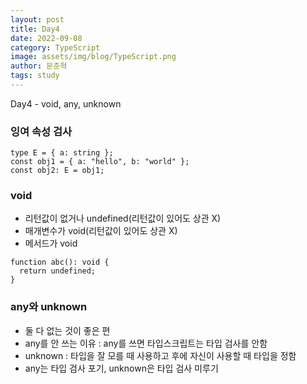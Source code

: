 ```yaml
---
layout: post
title: Day4
date: 2022-09-08
category: TypeScript
image: assets/img/blog/TypeScript.png
author: 문준혁
tags: study
---
```


Day4 - void, any, unknown

### 잉여 속성 검사

```
type E = { a: string };
const obj1 = { a: "hello", b: "world" };
const obj2: E = obj1;
```

### void

* 리턴값이 없거나 undefined(리턴값이 있어도 상관 X)
* 매개변수가 void(리턴값이 있어도 상관 X)
* 메서드가 void

```
function abc(): void {
  return undefined;
}
```

### any와 unknown

* 둘 다 없는 것이 좋은 편 
* any를 안 쓰는 이유 : any를 쓰면 타입스크립트는 타입 검사를 안함 
* unknown : 타입을 잘 모를 때 사용하고 후에 자신이 사용할 때 타입을 정함 
* any는 타입 검사 포기, unknown은 타입 검사 미루기